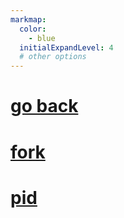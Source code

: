 ```yaml
---
markmap:
  color:
    - blue
  initialExpandLevel: 4
  # other options
---
```


# [go back](../index.html)
# [fork](fork/index.html)
# [pid](pid/index.html)
